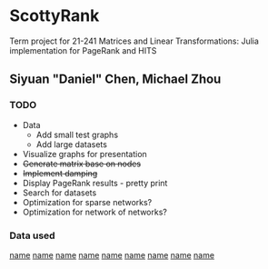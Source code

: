 # ScottyRank

Term project for 21-241 Matrices and Linear Transformations:
Julia implementation for PageRank and HITS

## Siyuan "Daniel" Chen, Michael Zhou

### TODO

- Data
  - Add small test graphs
  - Add large datasets
- Visualize graphs for presentation
- ~~Generate matrix base on nodes~~
- ~~Implement damping~~
- Display PageRank results - pretty print
- Search for datasets
- Optimization for sparse networks?
- Optimization for network of networks?

### Data used

[name](https://snap.stanford.edu/data/soc-Epinions1.html)
[name](https://snap.stanford.edu/data/soc-Slashdot0811.html)
[name](https://snap.stanford.edu/data/wiki-Vote.html)
[name](https://snap.stanford.edu/data/email-EuAll.html)
[name](https://snap.stanford.edu/data/wiki-Talk.html)
[name](https://snap.stanford.edu/data/web-Google.html)
[name](https://snap.stanford.edu/data/p2p-Gnutella04.html)
[name](https://snap.stanford.edu/data/p2p-Gnutella06.html)
[name](https://snap.stanford.edu/data/p2p-Gnutella09.html)
